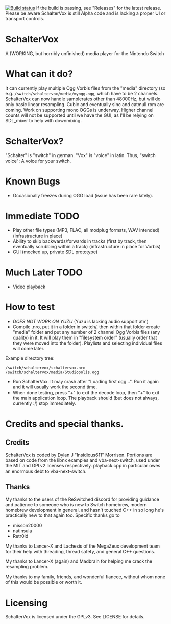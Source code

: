 [![Build status](https://ci.appveyor.com/api/projects/status/w251kvnbnka3h00o/branch/master?svg=true)](https://ci.appveyor.com/project/Insidious611/schaltervox/branch/master)
If the build is passing, see "Releases" for the latest release. Please be aware SchalterVox is still Alpha code and is lacking a proper UI or transport controls.

# SchalterVox
A (WORKING, but horribly unfinished) media player for the Nintendo Switch

# What can it do?
It can currently play multiple Ogg Vorbis files from the "media" directory (so e.g. `/switch/schaltervox/media/myogg.ogg`, which have to be 2 channels. SchalterVox can now handle samplerates other than 48000Hz, but will do only basic linear resampling. Cubic and eventually sinc and catmull rom are coming. Work on supporting mono OGGs is underway. Higher channel counts will not be supported until we have the GUI, as I'll be relying on SDL_mixer to help with downmixing.

# SchalterVox?
"Schalter" is "switch" in german. "Vox" is "voice" in latin. Thus, "switch voice": A voice for your switch.

# Known Bugs
* Occasionally freezes during OGG load (issue has been rare lately).

# Immediate TODO
* Play other file types (MP3, FLAC, all modplug formats, WAV intended) (infrastructure in place)
* Ability to skip backwards/forwards in tracks (first by track, then eventually scrubbing within a track) (infrastructure in place for Vorbis)
* GUI (mocked up, private SDL prototype)

# Much Later TODO
* Video playback

# How to test
* *DOES NOT WORK ON YUZU* (Yuzu is lacking audio support atm)
* Compile .nro, put it in a folder in switch/, then within that folder create "media" folder and put any number of 2 channel Ogg Vorbis files (any quality) in it. It will play them in "filesystem order" (usually order that they were moved into the folder). Playlists and selecting individual files will come later.

Example directory tree:
```
/switch/schaltervox/schaltervox.nro
/switch/schaltervox/media/Studiopolis.ogg
```


* Run SchalterVox. It may crash after "Loading first ogg...". Run it again and it will usually work the second time.
* When done testing, press "+" to exit the decode loop, then "+" to exit the main application loop. The playback should (but does not always, currently :/) stop immediately.

# Credits and special thanks.
## Credits
SchalterVox is coded by Dylan J "Insidious611" Morrison. Portions are based on code from the libnx examples and vba-next-switch, used under the MIT and GPLv2 licenses respectively. playback.cpp in particular owes an enormous debt to vba-next-switch.

## Thanks
My thanks to the users of the ReSwitched discord for providing guidance and patience to someone who is new to Switch homebrew, modern homebrew development in general, and hasn't touched C++ in so long he's practically new to that again too. Specific thanks go to
 * misson20000
 * natinsula
 * Retr0id

My thanks to Lancer-X and Lachesis of the MegaZeux development team for their help with threading, thread safety, and general C++ questions.

My thanks to Lancer-X (again) and Madbrain for helping me crack the resampling problem.

My thanks to my family, friends, and wonderful fiancee, without whom none of this would be possible or worth it.

# Licensing
SchalterVox is licensed under the GPLv3. See LICENSE for details. 

